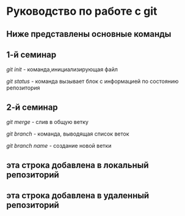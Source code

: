 # Руководство по работе с git

## Ниже представлены основные команды
## 1-й семинар
*git init* - команда,инициализирующая файл

*git status* - команда вызывает блок с информацией  по состоянию репозитория
## 2-й семинар
*git merge* - слив в общую ветку

*git branch* - команда, выводящая список веток

*git branch name* - создание новой ветки

## эта строка добавлена в локальный репозиторий


## эта строка добавлена в удаленный репозиторий
